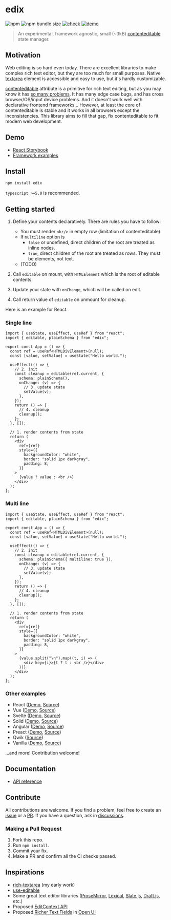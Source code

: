 # edix

![npm](https://img.shields.io/npm/v/edix) ![npm bundle size](https://img.shields.io/bundlephobia/minzip/edix) [![check](https://github.com/inokawa/edix/actions/workflows/check.yml/badge.svg)](https://github.com/inokawa/edix/actions/workflows/check.yml) [![demo](https://github.com/inokawa/edix/actions/workflows/demo.yml/badge.svg)](https://github.com/inokawa/edix/actions/workflows/demo.yml)

> An experimental, framework agnostic, small (~3kB) [contenteditable](https://developer.mozilla.org/en-US/docs/Web/HTML/Global_attributes/contenteditable) state manager.

## Motivation

Web editing is so hard even today. There are excellent libraries to make complex rich text editor, but they are too much for small purposes. Native [textarea](https://developer.mozilla.org/en-US/docs/Web/HTML/Element/textarea) element is accessible and easy to use, but it's hardly customizable.

[contenteditable](https://developer.mozilla.org/en-US/docs/Web/HTML/Global_attributes/contenteditable) attribute is a primitive for rich text editing, but as you may know it has [so many problems](https://github.com/grammarly/contenteditable). It has many edge case bugs, and has cross browser/OS/input device problems. And it doesn't work well with declarative frontend frameworks... However, at least the core of contenteditable is stable and it works in all browsers except the inconsistencies. This library aims to fill that gap, fix contenteditable to fit modern web development.

## Demo

- [React Storybook](https://inokawa.github.io/edix/)
- [Framework examples](#other-examples)

## Install

```sh
npm install edix
```

`typescript >=5.0` is recommended.

## Getting started

1. Define your contents declaratively. There are rules you have to follow:

   - You must render `<br/>` in empty row (limitation of contenteditable).
   - If `multiline` option is
     - `false` or undefined, direct children of the root are treated as inline nodes.
     - `true`, direct children of the root are treated as rows. They must be elements, not text.
   - (TODO)

2. Call `editable` on mount, with `HTMLElement` which is the root of editable contents.
3. Update your state with `onChange`, which will be called on edit.
4. Call return value of `editable` on unmount for cleanup.

Here is an example for React.

### Single line

```tsx
import { useState, useEffect, useRef } from "react";
import { editable, plainSchema } from "edix";

export const App = () => {
  const ref = useRef<HTMLDivElement>(null);
  const [value, setValue] = useState("Hello world.");

  useEffect(() => {
    // 2. init
    const cleanup = editable(ref.current, {
      schema: plainSchema(),
      onChange: (v) => {
        // 3. update state
        setValue(v);
      },
    });
    return () => {
      // 4. cleanup
      cleanup();
    };
  }, []);

  // 1. render contents from state
  return (
    <div
      ref={ref}
      style={{
        backgroundColor: "white",
        border: "solid 1px darkgray",
        padding: 8,
      }}
    >
      {value ? value : <br />}
    </div>
  );
};
```

### Multi line

```tsx
import { useState, useEffect, useRef } from "react";
import { editable, plainSchema } from "edix";

export const App = () => {
  const ref = useRef<HTMLDivElement>(null);
  const [value, setValue] = useState("Hello world.");

  useEffect(() => {
    // 2. init
    const cleanup = editable(ref.current, {
      schema: plainSchema({ multiline: true }),
      onChange: (v) => {
        // 3. update state
        setValue(v);
      },
    });
    return () => {
      // 4. cleanup
      cleanup();
    };
  }, []);

  // 1. render contents from state
  return (
    <div
      ref={ref}
      style={{
        backgroundColor: "white",
        border: "solid 1px darkgray",
        padding: 8,
      }}
    >
      {value.split("\n").map((t, i) => (
        <div key={i}>{t ? t : <br />}</div>
      ))}
    </div>
  );
};
```

### Other examples

- React ([Demo](https://inokawa.github.io/edix/react), [Source](./examples/react))
- Vue ([Demo](https://inokawa.github.io/edix/vue), [Source](./examples/vue))
- Svelte ([Demo](https://inokawa.github.io/edix/svelte), [Source](./examples/svelte))
- Solid ([Demo](https://inokawa.github.io/edix/solid), [Source](./examples/solid))
- Angular ([Demo](https://inokawa.github.io/edix/angular), [Source](./examples/angular))
- Preact ([Demo](https://inokawa.github.io/edix/preact), [Source](./examples/preact))
- Qwik ([Source](./examples/qwik))
- Vanilla ([Demo](https://inokawa.github.io/edix/vanilla), [Source](./examples/vanilla))

...and more! Contribution welcome!

## Documentation

- [API reference](./docs/API.md)

## Contribute

All contributions are welcome.
If you find a problem, feel free to create an [issue](https://github.com/inokawa/edix/issues) or a [PR](https://github.com/inokawa/edix/pulls). If you have a question, ask in [discussions](https://github.com/inokawa/edix/discussions).

### Making a Pull Request

1. Fork this repo.
2. Run `npm install`.
3. Commit your fix.
4. Make a PR and confirm all the CI checks passed.

## Inspirations

- [rich-textarea](https://github.com/inokawa/rich-textarea) (my early work)
- [use-editable](https://github.com/FormidableLabs/use-editable)
- Some great text editor libraries ([ProseMirror](https://prosemirror.net/), [Lexical](https://github.com/facebook/lexical), [Slate.js](https://github.com/ianstormtaylor/slate), [Draft.js](https://github.com/facebookarchive/draft-js), etc.)
- Proposed [EditContext API](https://github.com/w3c/edit-context)
- Proposed [Richer Text Fields](https://open-ui.org/components/richer-text-fields.explainer/) in [Open UI](https://open-ui.org/)
